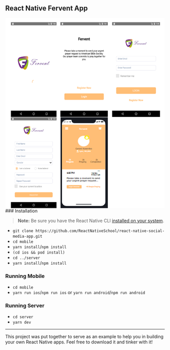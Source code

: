 ## React Native Fervent App
<img style="display: flex; align-items: flex-start;" src="/assets/reference.png"/>
### Installation

> **Note:** Be sure you have the React Native CLI [installed on your system](https://facebook.github.io/react-native/docs/getting-started).

- `git clone https://github.com/ReactNativeSchool/react-native-social-media-app.git`
- `cd mobile`
- `yarn install`/`npm install`
- `(cd ios && pod install)`
- `cd ../server`
- `yarn install`/`npm install`

### Running Mobile

- `cd mobile`
- `yarn run ios`/`npm run ios` or `yarn run android`/`npm run android`

### Running Server

- `cd server`
- `yarn dev`

---

This project was put together to serve as an example to help you in building your own React Native apps. Feel free to download it and tinker with it!
